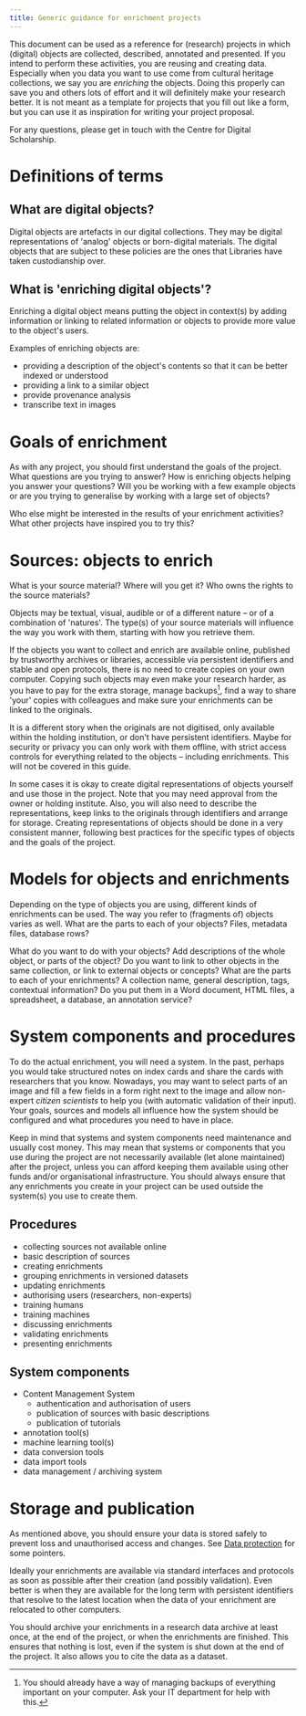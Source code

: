 ```yaml
---
title: Generic guidance for enrichment projects
---
```


This document can be used as a reference for (research) projects in which (digital) objects are collected, described, annotated and presented.
If you intend to perform these activities, you are reusing and creating data.
Especially when you data you want to use come from cultural heritage collections, we say you are *enriching* the objects.
Doing this properly can save you and others lots of effort and it will definitely make your research better.
It is not meant as a template for projects that you fill out like a form, but you can use it as inspiration for writing your project proposal.

For any questions, please get in touch with the Centre for Digital Scholarship.

# Definitions of terms

## What are digital objects?

Digital objects are artefacts in our digital collections. They may be digital representations of 'analog' objects or born-digital materials. The digital objects that are subject to these policies are the ones that Libraries have taken custodianship over.

## What is 'enriching digital objects'?

Enriching a digital object means putting the object in context(s) by adding information or linking to related information or objects to provide more value to the object's users.

Examples of enriching objects are:

- providing a description of the object's contents so that it can be better indexed or understood
- providing a link to a similar object
- provide provenance analysis
- transcribe text in images

# Goals of enrichment

As with any project, you should first understand the goals of the project. What questions are you trying to answer? How is enriching objects helping you answer your questions? Will you be working with a few example objects or are you trying to generalise by working with a large set of objects?

Who else might be interested in the results of your enrichment activities? What other projects have inspired you to try this?

# Sources: objects to enrich

What is your source material? Where will you get it? Who owns the rights to the source materials?

Objects may be textual, visual, audible or of a different nature – or of a combination of 'natures'. The type(s) of your source materials will influence the way you work with them, starting with how you retrieve them.

If the objects you want to collect and enrich are available online, published by trustworthy archives or libraries, accessible via persistent identifiers and stable and open protocols, there is no need to create copies on your own computer. Copying such objects may even make your research harder, as you have to pay for the extra storage, manage backups[^1], find a way to share 'your' copies with colleagues and make sure your enrichments can be linked to the originals.

[^1]: You should already have a way of managing backups of everything important on your computer. Ask your IT department for help with this.

It is a different story when the originals are not digitised, only available within the holding institution, or don't have persistent identifiers. Maybe for security or privacy you can only work with them offline, with strict access controls for everything related to the objects – including enrichments. This will not be covered in this guide.

In some cases it is okay to create digital representations of objects yourself and use those in the project. Note that you may need approval from the owner or holding institute. Also, you will also need to describe the representations, keep links to the originals through identifiers and arrange for storage.
Creating representations of objects should be done in a very consistent manner, following best practices for the specific types of objects and the goals of the project.  

# Models for objects and enrichments

Depending on the type of objects you are using, different kinds of enrichments can be used. The way you refer to (fragments of) objects varies as well.
What are the parts to each of your objects? Files, metadata files, database rows?

What do you want to do with your objects? Add descriptions of the whole object, or parts of the object? Do you want to link to other objects in the same collection, or link to external objects or concepts?
What are the parts to each of your enrichments? A collection name, general description, tags, contextual information? Do you put them in a Word document, HTML files, a spreadsheet, a database, an annotation service?

# System components and procedures

To do the actual enrichment, you will need a system. In the past, perhaps you would take structured notes on index cards and share the cards with researchers that you know. Nowadays, you may want to select parts of an image and fill a few fields in a form right next to the image and allow non-expert *citizen scientists* to help you (with automatic validation of their input). Your goals, sources and models all influence how the system should be configured and what procedures you need to have in place.

Keep in mind that systems and system components need maintenance and usually cost money. This may mean that systems or components that you use during the project are not necessarily available (let alone maintained) after the project, unless you can afford keeping them available using other funds and/or organisational infrastructure. You should always ensure that any enrichments you create in your project can be used outside the system(s) you use to create them.

## Procedures

- collecting sources not available online
- basic description of sources
- creating enrichments
- grouping enrichments in versioned datasets
- updating enrichments
- authorising users (researchers, non-experts)
- training humans
- training machines
- discussing enrichments
- validating enrichments
- presenting enrichments

## System components

- Content Management System
    - authentication and authorisation of users
    - publication of sources with basic descriptions
    - publication of tutorials
- annotation tool(s)
- machine learning tool(s)
- data conversion tools
- data import tools
- data management / archiving system

# Storage and publication

As mentioned above, you should ensure your data is stored safely to prevent loss and unauthorised access and changes. See [Data protection](https://www.library.universiteitleiden.nl/research-and-publishing/datamanagement/data-protection) for some pointers.

Ideally your enrichments are available via standard interfaces and protocols as soon as possible after their creation (and possibly validation).
Even better is when they are available for the long term with persistent identifiers that resolve to the latest location when the data of your enrichment are relocated to other computers.

You should archive your enrichments in a research data archive at least once, at the end of the project, or when the enrichments are finished. This ensures that nothing is lost, even if the system is shut down at the end of the project. It also allows you to cite the data as a dataset.
